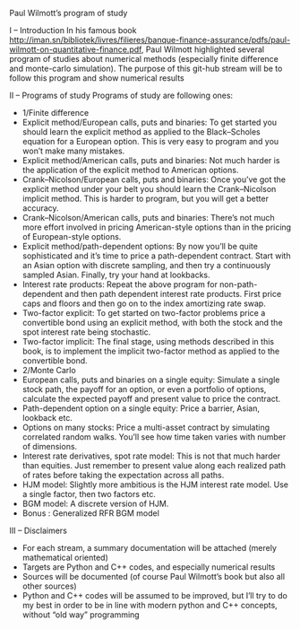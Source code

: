 Paul Wilmott’s program of study

I – Introduction
In his famous book http://iman.sn/bibliotek/livres/filieres/banque-finance-assurance/pdfs/paul-wilmott-on-quantitative-finance.pdf, Paul Wilmott highlighted several program of studies about numerical methods (especially finite difference and monte-carlo simulation). The purpose of this git-hub stream will be to follow this program and show numerical results

II – Programs of study
Programs of study are following ones:
-	1/Finite difference
   - Explicit method/European calls, puts and binaries: To get started you should learn the explicit method as applied to the Black–Scholes equation for a European option. This is very easy to program and you won’t make many mistakes. 
   - Explicit method/American calls, puts and binaries: Not much harder is the application of the explicit method to American options.  
   - Crank–Nicolson/European calls, puts and binaries: Once you’ve got the explicit method under your belt you should learn the Crank–Nicolson implicit method. This is harder to program, but you will get a better accuracy.
   - Crank–Nicolson/American calls, puts and binaries: There’s not much more effort involved in pricing American-style options than in the pricing of European-style options.  
   - Explicit method/path-dependent options: By now you’ll be quite sophisticated and it’s time to price a path-dependent contract. Start with an Asian option with discrete sampling, and then try a continuously sampled Asian. Finally, try your hand at lookbacks.  
   - Interest rate products: Repeat the above program for non-path-dependent and then path dependent interest rate products. First price caps and floors and then go on to the index amortizing rate swap. 
   - Two-factor explicit: To get started on two-factor problems price a convertible bond using an explicit method, with both the stock and the spot interest rate being stochastic.  
   - Two-factor implicit: The final stage, using methods described in this book, is to implement the implicit two-factor method as applied to the convertible bond.
-	2/Monte Carlo
- European calls, puts and binaries on a single equity: Simulate a single stock path, the payoff for an option, or even a portfolio of options, calculate the expected payoff and present value to price the contract.
- Path-dependent option on a single equity: Price a barrier, Asian, lookback etc.
- Options on many stocks: Price a multi-asset contract by simulating correlated random walks. You’ll see how time taken varies with number of dimensions.
- Interest rate derivatives, spot rate model: This is not that much harder than equities. Just remember to present value along each realized path of rates before taking the expectation across all paths.
- HJM model: Slightly more ambitious is the HJM interest rate model. Use a single factor, then two factors etc.
- BGM model: A discrete version of HJM.
- Bonus : Generalized RFR BGM model

III – Disclaimers
-	For each stream, a summary documentation will be attached (merely mathematical oriented)
-	Targets are Python and C++ codes, and especially numerical results
-	Sources will be documented (of course Paul Wilmott’s book but also all other sources)
-	Python and C++ codes will be assumed to be improved, but I’ll try to do my best in order to be in line with modern python and C++ concepts, without “old way” programming

